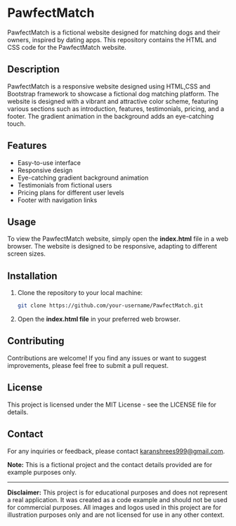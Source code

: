 # PawfectMatch

PawfectMatch is a fictional website designed for matching dogs and their owners, inspired by dating apps. This repository contains the HTML and CSS code for the PawfectMatch website.


## Description

PawfectMatch is a responsive website designed using HTML,CSS and Bootstrap framework to showcase a fictional dog matching platform. The website is designed with a vibrant and attractive color scheme, featuring various sections such as introduction, features, testimonials, pricing, and a footer. The gradient animation in the background adds an eye-catching touch.


## Features

- Easy-to-use interface
- Responsive design
- Eye-catching gradient background animation
- Testimonials from fictional users
- Pricing plans for different user levels
- Footer with navigation links

## Usage

To view the PawfectMatch website, simply open the **index.html** file in a web browser. The website is designed to be responsive, adapting to different screen sizes.


## Installation

1. Clone the repository to your local machine:
   ```bash
   git clone https://github.com/your-username/PawfectMatch.git
   ```
2. Open the **index.html file** in your preferred web browser.


## Contributing

Contributions are welcome! If you find any issues or want to suggest improvements, please feel free to submit a pull request.


## License

This project is licensed under the MIT License - see the LICENSE file for details.


## Contact

For any inquiries or feedback, please contact karanshrees999@gmail.com.

**Note:** This is a fictional project and the contact details provided are for example purposes only.

---

**Disclaimer:** This project is for educational purposes and does not represent a real application. It was created as a code example and should not be used for commercial purposes. All images and logos used in this project are for illustration purposes only and are not licensed for use in any other context.






  


